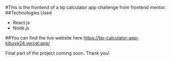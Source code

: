 #This is the frontend of a tip calculator app challenge from frontend mentor. 
##Technologies Used
* React.js
* Node.js

##You can find the live website here
https://tip-calculator-app-kibuye24.vercel.app/

Final part of the project coming soon. Thank you!

